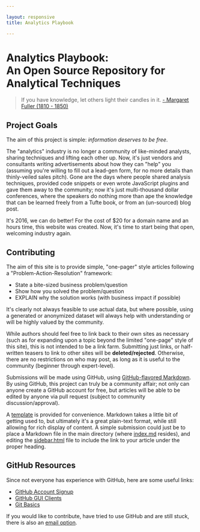 ```yaml
---

layout: responsive
title: Analytics Playbook

---
```


# Analytics Playbook:<br>An Open Source Repository for Analytical Techniques

> If you have knowledge, let others light their candles in it.
> [- Margaret Fuller (1810 - 1850)](http://www.newyorker.com/magazine/2013/04/01/an-unfinished-woman)

## Project Goals

The aim of this project is simple: _information deserves to be free_.

The "analytics" industry is no longer a community of like-minded analysts, sharing techniques and lifting each other up. Now, it's just vendors and consultants writing advertisements about how they can "help" you (assuming you're willing to fill out a lead-gen form, for no more details than thinly-veiled sales pitch). Gone are the days where people shared analysis techniques, provided code snippets or even wrote JavaScript plugins and gave them away to the community; now it's just multi-thousand dollar conferences, where the speakers do nothing more than ape the knowledge that can be learned freely from a Tufte book, or from an (un-sourced) blog post.

It's 2016, we can do better! For the cost of $20 for a domain name and an hours time, this website was created. Now, it's time to start being that open, welcoming industry again.

## Contributing

The aim of this site is to provide simple, "one-pager" style articles following a "Problem-Action-Resolution" framework:

  * State a bite-sized business problem/question
  * Show how you solved the problem/question
  * EXPLAIN why the solution works (with business impact if possible)

It's clearly not always feasible to use actual data, but where possible, using a generated or anonymized dataset will always help with understanding or will be highly valued by the community.

While authors should feel free to link back to their own sites as necessary (such as for expanding upon a topic beyond the limited "one-page" style of this site), this is not intended to be a link farm. Submitting just links, or half-written teasers to link to other sites will be **deleted/rejected**. Otherwise, there are no restrictions on who may post, as long as it is useful to the community (beginner through expert-level).

Submissions will be made using GitHub, using [GitHub-flavored Markdown](https://guides.github.com/features/mastering-markdown/#syntax). By using GitHub, this project can truly be a community affair; not only can anyone create a GitHub account for free, but articles will be able to be edited by anyone via pull request (subject to community discussion/approval).

A [template](https://raw.githubusercontent.com/digitalanalyticscookbook/digitalanalyticscookbook.github.io/master/template.md) is provided for convenience. Markdown takes a little bit of getting used to, but ultimately it's a great plain-text format, while still allowing for rich display of content. A simple submission could just be to place a Markdown file in the main directory (where [index.md](https://github.com/digitalanalyticscookbook/digitalanalyticscookbook.github.io/blob/master/index.md) resides), and editing the [sidebar.html](https://github.com/digitalanalyticscookbook/digitalanalyticscookbook.github.io/blob/master/_layouts/minimal.html) file to include the link to your article under the proper heading.

## GitHub Resources

Since not everyone has experience with GitHub, here are some useful links:

  * [GitHub Account Signup](https://github.com/)
  * [GitHub GUI Clients](https://git-scm.com/downloads)
  * [Git Basics](https://git-scm.com/book/en/v2/Getting-Started-Git-Basics)

If you would like to contribute, have tried to use GitHub and are still stuck, there is also an [email option](http://digitalanalyticscookbook.org/how_to_submit.html).
